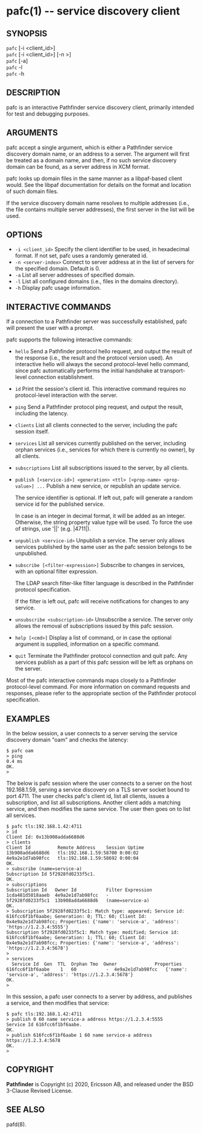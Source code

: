 pafc(1) -- service discovery client
===================================

## SYNOPSIS

`pafc` [-i <client_id>] <addr><br>
`pafc` [-i <client_id>] [-n <server-index>>] <domain><br>
`pafc` [-a] <domain><br>
`pafc` -l<br>
`pafc` -h

## DESCRIPTION

pafc is an interactive Pathfinder service discovery client, primarily
intended for test and debugging purposes.

## ARGUMENTS

pafc accept a single argument, which is either a Pathfinder service
discovery domain name, or an address to a server. The argument will
first be treated as a domain name, and then, if no such service
discovery domain can be found, as a server address in XCM format.

pafc looks up domain files in the same manner as a libpaf-based client
would. See the libpaf documentation for details on the format and
location of such domain files.

If the service discovery domain name resolves to multiple addresses
(i.e., the file contains multiple server addresses), the first server
in the list will be used.

## OPTIONS

 * `-i <client_id>`
   Specify the client identifier to be used, in hexadecimal format. If
   not set, pafc uses a randomly generated id.
 * `-n <server-index>`
   Connect to server address at <server-index> in the list of servers
   for the specified domain. Default is 0.
 * `-a`
   List all server addresses of specified domain.
 * `-l`
   List all configured domains (i.e., files in the domains directory).
 * `-h`
   Display pafc usage information.

## INTERACTIVE COMMANDS

If a connection to a Pathfinder server was successfully established,
pafc will present the user with a prompt.

pafc supports the following interactive commands:

 * `hello`
   Send a Pathfinder protocol hello request, and output the result
   of the response (i.e., the result and the protocol version used).
   An interactive hello will always the second protocol-level hello
   command, since pafc automatically performs the initial handshake
   at transport-level connection establishment.
 * `id`
   Print the session's client id. This interactive command requires
   no protocol-level interaction with the server.
 * `ping`
   Send a Pathfinder protocol ping request, and output the result,
   including the latency.
 * `clients`
   List all clients connected to the server, including the pafc
   session itself.
 * `services`
   List all services currently published on the server, including
   orphan services (i.e., services for which there is currently
   no owner), by all clients.
 * `subscriptions`
   List all subscriptions issued to the server, by all clients.
 * `publish [<service-id>] <generation> <ttl> [<prop-name> <prop-value>] ...`
   Publish a new service, or republish an update service.

   The service identifier is optional. If left out, pafc will generate
   a random service id for the published service.

   In case <prop-value> is an integer in decimal format, it will
   be added as an integer. Otherwise, the string property value type
   will be used. To force the use of strings, use '|<integer>|'
   (e.g. |4711|).
 * `unpublish <service-id>`
   Unpublish a service. The server only allows services published by
   the same user as the pafc session belongs to be unpublished.
 * `subscribe [<filter-expression>]`
   Subscribe to changes in services, with an optional filter expression.

   The LDAP search filter-like filter language is described in the
   Pathfinder protocol specification.

   If the filter is left out, pafc will receive notifications for
   changes to any service.
 * `unsubscribe <subscription-id>`
   Unsubscribe a service. The server only allows the removal of
   subscriptions issued by this pafc session.
 * `help [<cmd>]`
   Display a list of command, or in case the optional argument is
   supplied, information on a specific command.
 * `quit`
   Terminate the Pathfinder protocol connection and quit pafc. Any
   services publish as a part of this pafc session will be left as
   orphans on the server.

Most of the pafc interactive commands maps closely to a Pathfinder
protocol-level command. For more information on command requests and
responses, please refer to the appropriate section of the Pathfinder
protocol specification.

## EXAMPLES

In the below session, a user connects to a server serving the service
discovery domain "oam" and checks the latency:

    $ pafc oam
    > ping
    0.4 ms
    OK.
    >

The below is pafc session where the user connects to a server on the
host 192.168.1.59, serving a service discovery on a TLS server socket
bound to port 4711. The user checks pafc's client id, list all
clients, issues a subscription, and list all subscriptions. Another
client adds a matching service, and then modifies the same service.
The user then goes on to list all services.

    $ pafc tls:192.168.1.42:4711
    > id
    Client Id: 0x13b908adda6688d6
    > clients
    Client Id          Remote Address    Session Uptime
    13b908adda6688d6   tls:192.168.1.59:58700 0:00:02
    4e9a2e1d7ab98fcc   tls:192.168.1.59:58692 0:00:04
    OK.
    > subscribe (name=service-a)
    Subscription Id 5f2928fd0233f5c1.
    OK.
    > subscriptions
    Subscription Id   Owner Id           Filter Expression
    1cda481d5018aaeb  4e9a2e1d7ab98fcc   -
    5f2928fd0233f5c1  13b908adda6688d6   (name=service-a)
    OK.
    > Subscription 5f2928fd0233f5c1: Match type: appeared; Service id: 616fcc6f1bf6aabe; Generation: 0; TTL: 60; Client Id: 0x4e9a2e1d7ab98fcc; Properties: {'name': 'service-a', 'address': 'https://1.2.3.4:5555'}
    Subscription 5f2928fd0233f5c1: Match type: modified; Service id: 616fcc6f1bf6aabe; Generation: 1; TTL: 60; Client Id: 0x4e9a2e1d7ab98fcc; Properties: {'name': 'service-a', 'address': 'https://1.2.3.4:5678'}
    >
    > services
	  Service Id  Gen  TTL  Orphan Tmo  Owner              Properties
    616fcc6f1bf6aabe    1   60           -  4e9a2e1d7ab98fcc   {'name': 'service-a', 'address': 'https://1.2.3.4:5678'}
    OK.
    >

In this session, a pafc user connects to a server by address, and
publishes a service, and then modifies that service:

    $ pafc tls:192.168.1.42:4711
    > publish 0 60 name service-a address https://1.2.3.4:5555
    Service Id 616fcc6f1bf6aabe.
    OK.
    > publish 616fcc6f1bf6aabe 1 60 name service-a address https://1.2.3.4:5678
    OK.
    >


## COPYRIGHT

**Pathfinder** is Copyright (c) 2020, Ericsson AB, and released under
the BSD 3-Clause Revised License.

## SEE ALSO

pafd(8).
